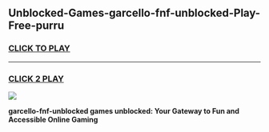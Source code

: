 
## Unblocked-Games-garcello-fnf-unblocked-Play-Free-purru
<h3>
<a href="https://premium76.site?title=garcello-fnf-unblocked&ref=19M">CLICK TO PLAY</a></h3>
<hr>

<h3>
<a href="https://premium76.site?title=garcello-fnf-unblocked&ref=19M">CLICK 2 PLAY</a>
  
</h3>

<a href="https://premium76.site?title=garcello-fnf-unblocked&ref=19M"><img src="https://clearcache.store/games.png"></a>


**garcello-fnf-unblocked games unblocked: Your Gateway to Fun and Accessible Online Gaming**
